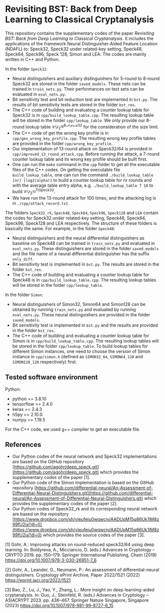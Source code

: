 # Revisiting BST: Back from Deep Learning to Classical Cryptanalysis

This repository contains the supplementary codes of the paper *Revisiting BST: Back from Deep Learning to Classical Cryptanalysis*. It includes the applications of the framework Neural Distinguisher-Aided Feature Location (NDAFL) to: Speck32, Speck32 under related-key setting, Speck48, Speck64, Speck96, Speck 128, Simon and LEA. The codes are mainly written in C++ and Python.

In the folder `Speck32`:

* Neural distinguishers and auxiliary distinguishers for 5-round to 8-round Speck32 are stored in the folder `saved_models`. These nets can be trained in `train_nets.py`. Their performances on test sets can be evaluated in `eval_nets.py`.
* Bit sensitivity test and bit reduction test are implemented in `bst.py`. The results of bit sensitivity tests are stored in the folder `bst_res`.
* The C++ code of building and evaluating a counter lookup table for Speck32 is in `cpp/build_lookup_table.cpp`. The resulting lookup table will be stored in the folder `cpp/lookup_table`. We only provide our 8-round lookup table $\mathcal{CD^{8rSpeck32}_{2^{18}}}$ for the consideration of the size limit.
* The C++ code of get the wrong key profile is in `cpp/gen_wrong_key_profile.cpp`. The resulting wrong key profile tables are provided in the folder `cpp/wrong_key_profile`.
* Our implementation of 13-round attack on Speck32/64 is provided in `cpp/improved_13_round_attack.cpp`. Before running the attack, a 7-round counter lookup table and its wrong key profile should be built first.
* One can run the `make` command in the `cpp` folder to get all the executable files of the C++ codes. On getting the executable file `build_lookup_table`, one can run the command `./build_lookup_table [nr] [log2(alpha)]` to build a counter lookup table for nr rounds and with the average table entry alpha, e.g. `./build_lookup_table 7 10` to build $\mathcal{CD}^{7rSpeck32}_{2^{10}}$​.
* We have run the 13-round attack for 100 times, and the attacking log is in `./cpp/attack_record.txt`.

The folders `Speck32_rk`, `Speck48`, `Speck64`, `Speck96`, `Speck128` and `LEA`  contain the codes for Speck32 under related-key setting, Speck48, Speck64, Speck96, Speck128 and LEA respectively. The structure of these folders is basically the same. For example, in the folder `Speck48`:

* Neural distinguishers and the neural differential distinguishers as baseline on Speck48 can be trained in `train_nets.py` and evaluated in `eval_nets.py`. These distinguishers are stored in the folder `saved_models` and the file name of a neural differential distinguisher has the suffix `only_diff`. 
* Bit sensitivity test is implemented in `bst.py`. The results are stored in the folder `bst_res`.
* The C++ code of building and evaluating a counter lookup table for Speck48 is in `cpp/build_lookup_table.cpp`. The resulting lookup tables will be stored in the folder `cpp/lookup_table`.

In the folder `Simon`:

* Neural distinguishers of Simon32, Simon64 and Simon128 can be obtained by running `train_nets.py` and evaluated by running `eval_nets.py`. These neural distinguishers are provided in the folder `saved_models`.
* Bit sensitivity test is implemented in `bst.py` and the results are provided in the folder `bst_res`.
* The C++ code of building and evaluating a counter lookup table for Simon is in `cpp/build_lookup_table.cpp`. The resulting lookup tables will be stored in the folder `cpp/lookup_table`. To build lookup tables for different Simon instances, one need to choose the version of Simon instance in `cpp/simon.h` (defined as `SIMON32_64`, `SIMON64_128` and `SIMON128_128` respectively) first. 

## Tested software environment

Python:

* python == 3.8.10
* tensorflow == 2.4.0
* keras == 2.4.3
* h5py == 2.10.0
* numpy == 1.19.5

For the C++ code, we used g++ compiler to get an executable file.

## References

* Our Python codes of the neural network and Speck32 implementations are based on the GitHub repository [https://github.com/agohr/deep_speck.git](https://github.com/agohr/deep_speck.git) which provides the supplementary codes of the paper [1].
* Our Python code of the Simon implementation is based on the GitHub repository [https://github.com/differential-neural/An-Assessment-of-Differential-Neural-Distinguishers.git](https://github.com/differential-neural/An-Assessment-of-Differential-Neural-Distinguishers.git) which provides the supplementary codes of the paper [2].
* Our Python codes of Speck32_rk and its corresponding neural network are based on the repository [https://www.dropbox.com/sh/yleufeiu0wqwcjv/AADUpM15q86Uk1lM8z99fU2ia?dl=0](https://www.dropbox.com/sh/yleufeiu0wqwcjv/AADUpM15q86Uk1lM8z99fU2ia?dl=0) which provides the source codes of the paper [3].

[1] Gohr, A.: Improving attacks on round-reduced speck32/64 using deep learning. In: Boldyreva, A., Micciancio, D. (eds.) Advances in Cryptology – CRYPTO 2019. pp. 150–179. Springer International Publishing, Cham (2019) https://doi.org/10.1007/978-3-030-26951-7_6

[2] Gohr, A., Leander, G., Neumann, P.: An assessment of differential-neural distinguishers. Cryptology ePrint Archive, Paper 2022/1521 (2022) https://eprint.iacr.org/2022/1521

[3] Bao, Z., Lu, J., Yao, Y., Zhang, L.: More insight on deep learning-aided cryptanalysis. In: Guo, J., Steinfeld, R. (eds.) Advances in Cryptology – ASIACRYPT 2023. pp. 436–467. Springer Nature Singapore, Singapore (2023) https://doi.org/10.1007/978-981-99-8727-6_15

